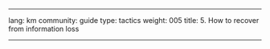 

---

lang: km
community: guide
type: tactics
weight: 005
title: 5. How to recover from information loss

---

<stub>

